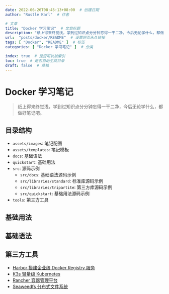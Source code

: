 ```yaml
---
date: 2022-06-26T08:45:13+08:00  # 创建日期
author: "Rustle Karl"  # 作者

# 文章
title: "Docker 学习笔记"  # 文章标题
description: "纸上得来终觉浅，学到过知识点分分钟忘得一干二净，今后无论学什么，都做好笔记吧。"
url:  "posts/docker/README"  # 设置网页永久链接
tags: [ "Docker", "README" ]  # 标签
categories: [ "Docker 学习笔记" ]  # 分类

index: true  # 是否可以被索引
toc: true  # 是否自动生成目录
draft: false  # 草稿
---
```


# Docker 学习笔记

> 纸上得来终觉浅，学到过知识点分分钟忘得一干二净，今后无论学什么，都做好笔记吧。

## 目录结构

- `assets/images`: 笔记配图
- `assets/templates`: 笔记模板
- `docs`: 基础语法
- `quickstart`: 基础用法
- `src`: 源码示例
  - `src/docs`: 基础语法源码示例
  - `src/libraries/standard`: 标准库源码示例
  - `src/libraries/tripartite`: 第三方库源码示例
  - `src/quickstart`: 基础用法源码示例
- `tools`: 第三方工具

## 基础用法

## 基础语法

## 第三方工具

- [Harbor 搭建企业级 Docker Registry 服务](tools/harbor.md)
- [K3s 轻量级 Kubernetes](tools/k3s.md)
- [Rancher 容器管理平台](tools/rancher.md)
- [Seaweedfs 分布式文件系统](tools/seaweedfs.md)
